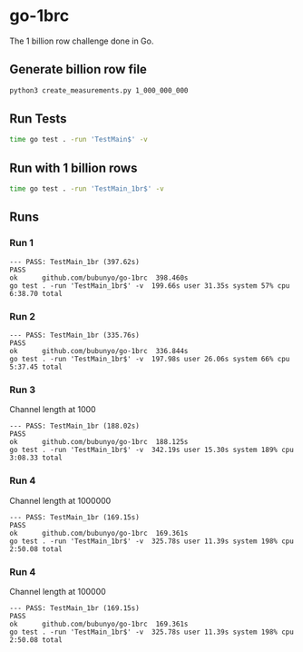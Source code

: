 # go-1brc

The 1 billion row challenge done in Go.

## Generate billion row file 

```sh
python3 create_measurements.py 1_000_000_000
```

## Run Tests 
```sh
time go test . -run 'TestMain$' -v
```

## Run with 1 billion rows
```sh
time go test . -run 'TestMain_1br$' -v
```

## Runs

### Run 1
```
--- PASS: TestMain_1br (397.62s)
PASS
ok  	github.com/bubunyo/go-1brc	398.460s
go test . -run 'TestMain_1br$' -v  199.66s user 31.35s system 57% cpu 6:38.70 total
```

### Run 2
```
--- PASS: TestMain_1br (335.76s)
PASS
ok  	github.com/bubunyo/go-1brc	336.844s
go test . -run 'TestMain_1br$' -v  197.98s user 26.06s system 66% cpu 5:37.45 total
```

### Run 3 

Channel length at 1000
```
--- PASS: TestMain_1br (188.02s)
PASS
ok  	github.com/bubunyo/go-1brc	188.125s
go test . -run 'TestMain_1br$' -v  342.19s user 15.30s system 189% cpu 3:08.33 total
```

### Run 4 

Channel length at 1000000
```
--- PASS: TestMain_1br (169.15s)
PASS
ok  	github.com/bubunyo/go-1brc	169.361s
go test . -run 'TestMain_1br$' -v  325.78s user 11.39s system 198% cpu 2:50.08 total
```

### Run 4 

Channel length at 100000
```
--- PASS: TestMain_1br (169.15s)
PASS
ok  	github.com/bubunyo/go-1brc	169.361s
go test . -run 'TestMain_1br$' -v  325.78s user 11.39s system 198% cpu 2:50.08 total
```


